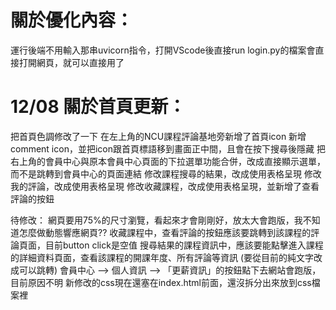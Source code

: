 # **關於優化內容：**
運行後端不用輸入那串uvicorn指令，打開VScode後直接run login.py的檔案會直接打開網頁，就可以直接用了


# **12/08 關於首頁更新：**
把首頁色調修改了一下
在左上角的NCU課程評論基地旁新增了首頁icon
新增comment icon，並把icon跟首頁標語移到畫面正中間，且會在按下搜尋後隱藏
把右上角的會員中心與原本會員中心頁面的下拉選單功能合併，改成直接顯示選單，而不是跳轉到會員中心的頁面連結
修改課程搜尋的結果，改成使用表格呈現
修改我的評論，改成使用表格呈現
修改收藏課程，改成使用表格呈現，並新增了查看評論的按鈕

待修改：
網頁要用75%的尺寸瀏覽，看起來才會剛剛好，放太大會跑版，我不知道怎麼做動態響應網頁??
收藏課程中，查看評論的按鈕應該要跳轉到該課程的評論頁面，目前button click是空值
搜尋結果的課程資訊中，應該要能點擊進入課程的詳細資料頁面，查看該課程的開課年度、所有評論等資訊 (要從目前的純文字改成可以跳轉)
會員中心 --> 個人資訊 --> 「更薪資訊」的按鈕點下去網站會跑版，目前原因不明
新修改的css現在還塞在index.html前面，還沒拆分出來放到css檔案裡




